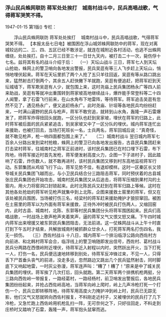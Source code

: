 ### 浮山民兵蛛网联防  蒋军处处挨打　城南村战斗中，民兵高唱战歌，气得蒋军哭笑不得。

1947-01-15
第1版()
专栏：

　　浮山民兵蛛网联防
    蒋军处处挨打
  　城南村战斗中，民兵高唱战歌，气得蒋军哭笑不得。
    【本报太岳七日电】被围困在浮山城郊蛛网联防中的蒋军，现在对离城较远的二、三、四、五区已经不敢涉足，就连在城附近各村活动，也逃不出蛛网缠绕，处处挨打。自十二月三日至三十一日廿九天内，被打击二十一次，毙伤俘十七名。兹将其有名的战斗介绍于后：
  　（一）天坛山战斗
    三日，蒋军七人到天坛山抢劫，蛛网上的警卫哨向各地发出警报，民兵吴逛有等三人飞步赶上天坛山，悄悄地埋伏起来。蒋军在天坛里抓了两个人抢了五只羊往回返，吴逛有等从路口跳出来，猛然射击打倒两个，其余五人赶快撇下羊就跑，吴逛有便追赶，把蒋军赶到天坛城墙下，蒋军欺吴逛有人少，就包围上来，这时尧庙上民兵集团杨永广等四人前来助战，吴逛有等就冲出重围转到蒋家坡高地继续战斗，爆炸能手常登科等二十四人闻警，拿了石雷飞行前来，在山水角布下地雷阵，等待蒋军。蒋军追击吴逛有忽然不见了，遇见杨永广，便又追赶杨永广。此时尧庙、针垣等各地民兵均纷纷赶来，一时满山遍野的民兵与枪声，蒋军不敢穷追，就转到山水角，轰隆一声石雷爆发了，把蒋军炸得扭回头就跑，一区分队也赶到吴家坡，埋伏在蒋军的归路上，此时蒋军被后面的民兵紧紧追击，到吴家坡又中了一区分队的埋伏。城内蒋军连忙出来援助，也被打回去，当场打死班长一名，士兵两名，蒋军回城后说：“真奇怪，就不敢见枪声，枪一响四面都包围上来了。”
　  （二）城南村战斗
    翌日城内蒋军七百余人分路出发到梁村抢粮，蛛网上的警卫已向各地发出报告，古县民兵集团赶来打击梁村蒋军，往城南村之蒋军正前进时，该村民兵集团已在村口埋下石雷，布下阵地，待蒋军接近时首先发枪，蒋军便发射高度火力，企图一下子进村子，因此踏响了石雷，炸伤数人，就不敢再进村，该村民兵集团又移到村东高地监视蒋军行动。东郭集团从鸡垣飞行下山，蒋军见势不佳，有退却模样。这时一区秦区长又领导城关民兵集团飞越而出，与小卫民兵结合分三路阻击蒋军，同时预伏着的古县城张庄民兵集团也开始攻击，城南村民兵集团又从后追击，将蒋军压缩到果村沟的土窑内，用火力将窑洞口封锁起来。此时北陈民兵又赶到在蒋军归路上等候。这时在其他各处抢劫的蒋军听见枪声就集中到上北陈，企图来援救土窑里的蒋军，但又在该处被民兵围困，当场被打伤三名，经梁村的蒋军赶来援助掩护才狼狈窜回。被困在土窑里的蒋军以为外面有蒋军来援救，正待外冲时被民兵打伤两人，又缩回窑内，此时古县、城南村，北陈、东郭等村民兵集团分头将蒋军围困起来。民兵们高唱战歌，一时战场上歌声枪声夹着笑声，逼的蒋军又气又恨又怒又痛。下午四时城内蒋军出来增援又被东郭民兵集团阻击，无法前进。这一仗蛛网战斗从上午十时直打到下午五时才结束，共解放城南村被抓群众廿余人，打死蒋军两名打伤四名，我无一损伤。
  　（三）西佐村战斗
    十八日，城内蒋军一个排沿临浮公路向西佐村方向前进、和北韩村蒋军会合，临浮线上的警卫哨随即发出信号，西佐村、葛村战斗民兵分两路在西偎岭附近埋伏，待蒋军近入射程以内时，突然跃出开火，当下打死一人，打伤一名，民兵便迅速地转移到别处，待蒋军反冲锋过来，不见一人，只得丢下尸首垂头丧气的前进，没走多远，忽然路边又跳出几个民兵猛然射击，同时脚底下又响起地雷，一时灰尘弥漫，蒋军连声叫：“糟了！糟了！”原来是中了城关民兵集团的埋伏。蒋军挨了几次打后，回头就跑。第二天蒋军两个排携机枪两挺，分三路向西佐岭一带报复，一路经葛村，一路经杨村，前卫哨发出警报后，各地民兵集团纷纷起来，并抢占西佐岭高地，当蒋军向岭上爬时，岭上几声冷枪打死一个打伤一个，民兵立即转移阵地，待蒋军用高度火力掩护冲到岭上时，民兵已无踪无影，他们又气又怒就转向西佐村报复，不料刚走近村子，又被埋伏的民兵打了几下冷枪，又急忙跑上西佐岭用机枪乱扫一阵，无可奈何之下，只好往回走，不料走到庄桥时又踏响了石雷，轰隆一声，蒋军抱头鼠窜而逃。
